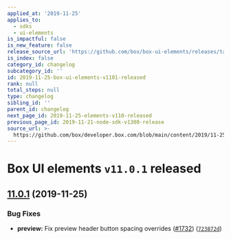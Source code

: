 ```yaml
---
applied_at: '2019-11-25'
applies_to:
  - sdks
  - ui-elements
is_impactful: false
is_new_feature: false
release_source_url: 'https://github.com/box/box-ui-elements/releases/tag/v11.0.1'
is_index: false
category_id: changelog
subcategory_id: ''
id: 2019-11-25-box-ui-elements-v1101-released
rank: null
total_steps: null
type: changelog
sibling_id: ''
parent_id: changelog
next_page_id: 2019-11-25-elements-v110-released
previous_page_id: 2019-11-21-node-sdk-v1300-release
source_url: >-
  https://github.com/box/developer.box.com/blob/main/content/2019/11-25-box-ui-elements-v1101-released.md
---
```

# Box UI elements `v11.0.1` released

## [11.0.1][1] (2019-11-25)

### Bug Fixes

- **preview:** Fix preview header button spacing overrides ([#1732][2]) ([`723872d`][3])

[1]: https://github.com/box/box-ui-elements/compare/v11.0.0...v11.0.1

[2]: https://github.com/box/box-ui-elements/issues/1732

[3]: https://github.com/box/box-ui-elements/commit/723872d